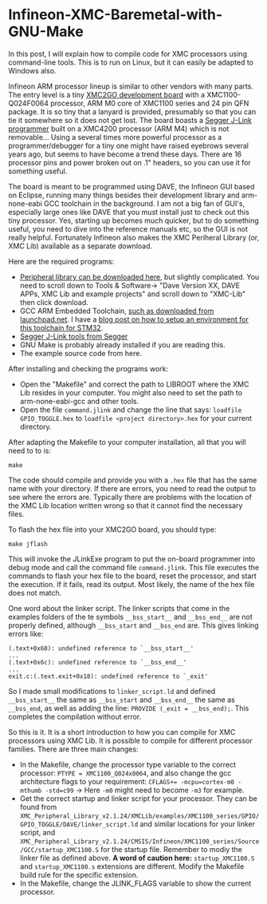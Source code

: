 # Infineon-XMC-Baremetal-with-GNU-Make

In this post, I will explain how to compile code for XMC processors using command-line tools. This is to run on Linux, but it can easily be adapted to Windows also.

Infineon ARM processor lineup is similar to other vendors with many parts. The entry level is a tiny [XMC2GO development board](https://www.infineon.com/cms/en/product/evaluation-boards/kit_xmc_2go_xmc1100_v1/) with a XMC1100-Q024F0064 processor, ARM M0 core of XMC1100 series and 24 pin QFN package. It is so tiny that a lanyard is provided, presumably so that you can tie it somewhere so it does not get lost. The board boasts a [Segger J-Link programmer](https://www.segger.com/products/debug-probes/j-link/) built on a XMC4200 processor (ARM M4) which is not removable... Using a several times more powerful processor as a programmer/debugger for a tiny one might have raised eyebrows several years ago, but seems to have become a trend these days. There are 16 processor pins and power broken out on .1" headers, so you can use it for something useful.

The board is meant to be programmed using DAVE, the Infineon GUI based on Eclipse, running many things besides their development library and arm-none-eabi GCC toolchain in the background. I am not a big fan of GUI's, especially large ones like DAVE that you must install just to check out this tiny processor. Yes, starting up becomes much quicker, but to do something useful, you need to dive into the reference manuals etc, so the GUI is not really helpful. Fortunately Infineon also makes the XMC Periheral Library (or, XMC Lib) available as a separate download.

Here are the required programs:

* [Peripheral library can be downloaded here](https://www.infineon.com/cms/en/product/microcontroller/32-bit-industrial-microcontroller-based-on-arm-cortex-m/?redirId=53843#!tools), but slightly complicated. You need to scroll down to Tools & Software-> "Dave Version XX, DAVE APPs, XMC Lib and example projects" and scroll down to "XMC-Lib" then click download.  
* GCC ARM Embedded Toolchain, [such as downloaded from launchpad.net](https://launchpad.net/gcc-arm-embedded). I have a [blog post on how to setup an environment for this toolchain for STM32](https://aviatorahmet.blogspot.com/2016/04/arm-stm32f10x-programming-with-gcc.html).
* [Segger J-Link tools from Segger](https://aviatorahmet.blogspot.com/2016/04/arm-stm32f10x-programming-with-gcc.html)
* GNU Make is probably already installed if you are reading this.
* The example source code from here.

After installing and checking the programs work:
* Open the "Makefile" and correct the path to LIBROOT where the XMC Lib resides in your computer. You might also need to set the path to arm-none-eabi-gcc and other tools. 
* Open the file `command.jlink` and change the line that says: `loadfile GPIO_TOGGLE.hex` to `loadfile <project directory>.hex` for your current directory.

After adapting the Makefile to your computer installation, all that you will need to to is:
```
make
```
The code should compile and provide you with a `.hex` file that has the same name with your directory. If there are errors, you need to read the output to see where the errors are. Typically there are problems with the location of the XMC Lib location written wrong so that it cannot find the necessary files.

To flash the hex file into your XMC2GO board, you should type:
```
make jflash
```
This will invoke the JLinkExe program to put the on-board programmer into debug mode and call the command file `command.jlink`. This file executes the commands to flash your hex file to the board, reset the processor, and start the execution. If it fails, read its output. Most likely, the name of the hex file does not match.

One word about the linker script. The linker scripts that come in the examples folders of the te symbols `__bss_start__` and `__bss_end__` are not properly defined, although `__bss_start` and `__bss_end` are. This gives linking errors like:
```
(.text+0x68): undefined reference to `__bss_start__'
...
(.text+0x6c): undefined reference to `__bss_end__'
...
exit.c:(.text.exit+0x18): undefined reference to `_exit'
```
So I made small modifications to `linker_script.ld` and defined `__bss_start__` the same as `__bss_start` and `__bss_end__` the same as `__bss_end`, as well as adding the line: `PROVIDE (_exit = __bss_end);`. This completes the compilation without error.

So this is it. It is a short introduction to how you can compile for XMC processors using XMC Lib. It is possible to compile for different processor families. There are three main changes:
* In the Makefile, change the processor type variable to the correct processor: `PTYPE = XMC1100_Q024x0064`, and also change the gcc architecture flags to your requirement: `CFLAGS+= -mcpu=cortex-m0 -mthumb -std=c99` -> Here `-m0` might need to become `-m3` for example.
* Get the correct startup  and linker script for your processor. They can be found from `XMC_Peripheral_Library_v2.1.24/XMCLib/examples/XMC1100_series/GPIO/GPIO_TOGGLE/DAVE/linker_script.ld` and similar locations for your linker script, and `XMC_Peripheral_Library_v2.1.24/CMSIS/Infineon/XMC1100_series/Source/GCC/startup_XMC1100.S` for the startup file. Remember to modiy the linker file as defined above.  **A word of caution here:** `startup_XMC1100.S` and `startup_XMC1100.s` extensions are different. Modify the Makefile build rule for the specific extension.
* In the Makefile, change the JLINK_FLAGS variable to show the current processor.
